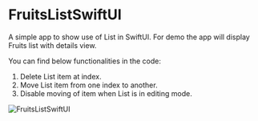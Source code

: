 # FruitsListSwiftUI
 A simple app to show use of List in SwiftUI. For demo the app will display Fruits list with details view.
 
 You can find below functionalities in the code:
 1. Delete List item at index.
 2. Move List item from one index to another.
 3. Disable moving of item when List is in editing mode.

![FruitsListSwiftUI](https://user-images.githubusercontent.com/3336303/99734169-a4b0bc00-2ac2-11eb-93a2-839188216030.png)

